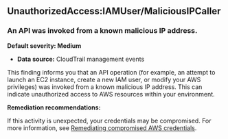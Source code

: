 UnauthorizedAccess:IAMUser/MaliciousIPCaller
--------------------------------------------


### An API was invoked from a known malicious IP address.


**Default severity: Medium**


 * **Data source:** CloudTrail management events

This finding informs you that an API operation (for example, an attempt to launch an EC2 instance, create a new IAM user, or modify your AWS privileges) was invoked from a known malicious IP address. This can indicate unauthorized access to AWS resources within your environment.


**Remediation recommendations:**


If this activity is unexpected, your credentials may be compromised. For more information, see [Remediating compromised AWS credentials](https://docs.aws.amazon.com/guardduty/latest/ug/guardduty_remediate.html#compromised-creds).

